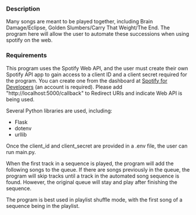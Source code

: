 ### Description
Many songs are meant to be played together, including Brain Damage/Eclipse, Golden Slumbers/Carry That Weight/The End.
The program here will allow the user to automate these successions when using spotify on the web.

### Requirements
This program uses the Spotify Web API, and the user must create their own Spotify API app to gain access to a client ID and a client secret required for the program.
You can create one from the dashboard at [Spotify for Developers](https://developer.spotify.com/dashboard) (an account is required). Please add "http://localhost:5000/callback" to Redirect URIs and indicate Web API is being used.

Several Python libraries are used, including:
 - Flask
 - dotenv
 - urllib
 
Once the client_id and client_secret are provided in a .env file, the user can run main.py.
    
When the first track in a sequence is played, the program will add the following songs to the queue.
If there are songs previously in the queue, the program will skip tracks until a track in the automated song sequence is found.
However, the original queue will stay and play after finishing the sequence.
    
The program is best used in playlist shuffle mode, with the first song of a sequence being in the playlist.
